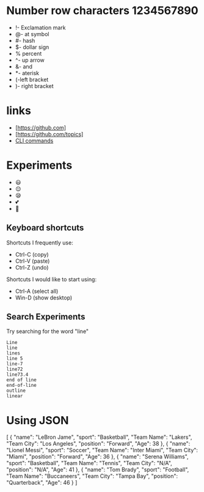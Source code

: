 # Number row characters 1234567890
- !- Exclamation mark
- @- at symbol
- #- hash
- $- dollar sign
- % percent
- ^- up arrow
- &- and
- *- aterisk
- (-left bracket
- )- right bracket
# links
- [https://github.com]
- [https://github.com/topics]
- [CLI commands](docs/cli.md)
# Experiments
- :smiley:
- :relieved:
- :sleepy:
- :two_hearts:
- :clap:
## Keyboard shortcuts
Shortcuts I frequently use: 
- Ctrl-C (copy)
- Ctrl-V (paste)
- Ctrl-Z (undo)

Shortcuts I would like to start using: 
- Ctrl-A (select all)
- Win-D (show desktop)
## Search Experiments
Try searching for the word "line"

```
Line
line
lines
line 5
line-7
line72
line73.4
end of line
end-of-line
outline
linear
```

[def]: docs/cli.md

# Using JSON

[
  {
    "name": "LeBron Jame",
    "sport": "Basketball",
    "Team Name": "Lakers",
    "Team City": "Los Angeles",
    "position": "Forward",
    "Age": 38
  },
  {
    "name": "Lionel Messi",
    "sport": "Soccer",
    "Team Name": "Inter Miami",
    "Team City": "Miami",
    "position": "Forward",
    "Age": 36
  },
  {
    "name": "Serena Williams",
    "sport": "Basketball",
    "Team Name": "Tennis",
    "Team City": "N/A",
    "position": "N/A",
    "Age": 41
  },
  {
    "name": "Tom Brady",
    "sport": "Football",
    "Team Name": "Buccaneers",
    "Team City": "Tampa Bay",
    "position": "Quarterback",
    "Age": 46
  }
]

